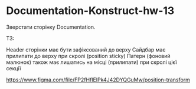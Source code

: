 # Documentation-Konstruct-hw-13

Зверстати сторінку Documentation. 

ТЗ:

Header сторінки має бути зафіксований до верху
Сайдбар має прилипати до верху при скролі (position sticky)
Патерн (фоновий малюнок) також має лишатись на місці (прилипати) при скролі цієї секції

https://www.figma.com/file/FP2fHfIElPk4J42DYQGuMw/position-transform
